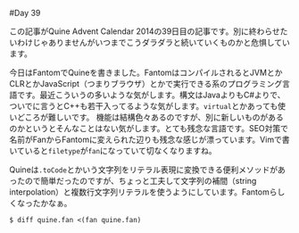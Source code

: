 #Day 39

この記事がQuine Advent Calendar 2014の39日目の記事です。別に終わらせたいわけじゃありませんがいつまでこうダラダラと続いていくものかと危惧しています。

今日はFantomでQuineを書きました。FantomはコンパイルされるとJVMとかCLRとかJavaScript（つまりブラウザ）とかで実行できる系のプログラミング言語です。最近こういうの多いような気がします。構文はJavaよりもC#よりで、ついでに言うとC++も若干入ってるような気がします。`virtual`とかあっても使いどころが難しいです。
機能は結構色々あるのですが、別に新しいものがあるのかというとそんなことはない気がします。とても残念な言語です。SEO対策で名前がFanからFantomに変えられた辺りも残念な感じが漂っています。Vimで書いていると`filetype`が`fan`になっていて切なくなりますね。

Quineは`.toCode`とかいう文字列をリテラル表現に変換できる便利メソッドがあったので簡単だったのですが、ちょっと工夫して文字列の補間（string interpolation）と複数行文字列リテラルを使うようにしています。Fantomらしくなったかなぁ。

```console
$ diff quine.fan <(fan quine.fan)
```

